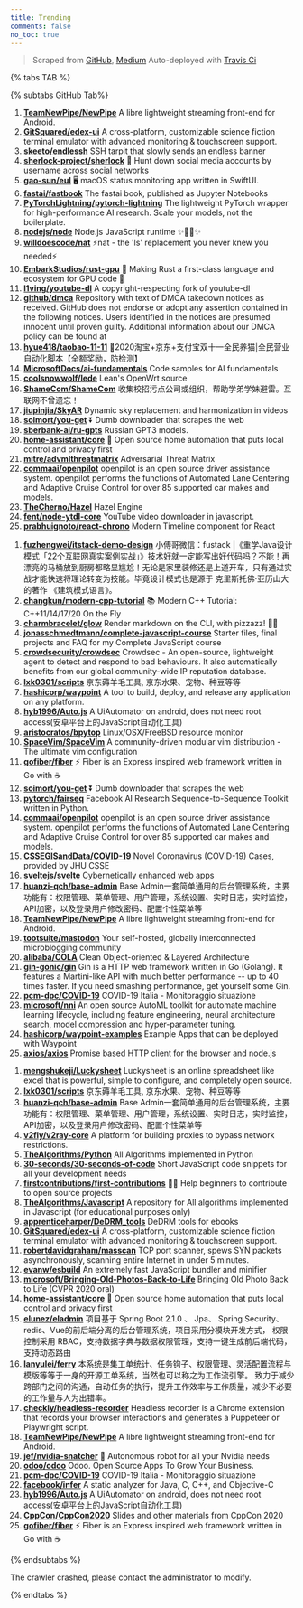 ```yaml
---
title: Trending
comments: false
no_toc: true
---
```


> Scraped from [GitHub](https://github.com/trending), [Medium](https://medium.com/topic/popular)
Auto-deployed with [Travis Ci](https://travis-ci.org/)

{% tabs TAB %}
<!-- tab GitHub -->
{% subtabs GitHub Tab%}
<!-- tab Daily -->
1. [**TeamNewPipe/NewPipe**](https://github.com/TeamNewPipe/NewPipe)
A libre lightweight streaming front-end for Android.
2. [**GitSquared/edex-ui**](https://github.com/GitSquared/edex-ui)
A cross-platform, customizable science fiction terminal emulator with advanced monitoring & touchscreen support.
3. [**skeeto/endlessh**](https://github.com/skeeto/endlessh)
SSH tarpit that slowly sends an endless banner
4. [**sherlock-project/sherlock**](https://github.com/sherlock-project/sherlock)
🔎 Hunt down social media accounts by username across social networks
5. [**gao-sun/eul**](https://github.com/gao-sun/eul)
🖥️ macOS status monitoring app written in SwiftUI.
6. [**fastai/fastbook**](https://github.com/fastai/fastbook)
The fastai book, published as Jupyter Notebooks
7. [**PyTorchLightning/pytorch-lightning**](https://github.com/PyTorchLightning/pytorch-lightning)
The lightweight PyTorch wrapper for high-performance AI research. Scale your models, not the boilerplate.
8. [**nodejs/node**](https://github.com/nodejs/node)
Node.js JavaScript runtime ✨🐢🚀✨
9. [**willdoescode/nat**](https://github.com/willdoescode/nat)
⚡️nat - the 'ls' replacement you never knew you needed⚡️
10. [**EmbarkStudios/rust-gpu**](https://github.com/EmbarkStudios/rust-gpu)
🐉 Making Rust a first-class language and ecosystem for GPU code 🚧
11. [**l1ving/youtube-dl**](https://github.com/l1ving/youtube-dl)
A copyright-respecting fork of youtube-dl
12. [**github/dmca**](https://github.com/github/dmca)
Repository with text of DMCA takedown notices as received. GitHub does not endorse or adopt any assertion contained in the following notices. Users identified in the notices are presumed innocent until proven guilty. Additional information about our DMCA policy can be found at
13. [**hyue418/taobao-11-11**](https://github.com/hyue418/taobao-11-11)
🚀2020淘宝+京东+支付宝双十一全民养猫|全民营业自动化脚本【全额奖励，防检测】
14. [**MicrosoftDocs/ai-fundamentals**](https://github.com/MicrosoftDocs/ai-fundamentals)
Code samples for AI fundamentals
15. [**coolsnowwolf/lede**](https://github.com/coolsnowwolf/lede)
Lean's OpenWrt source
16. [**ShameCom/ShameCom**](https://github.com/ShameCom/ShameCom)
收集校招污点公司或组织，帮助学弟学妹避雷。互联网不曾遗忘！
17. [**jiupinjia/SkyAR**](https://github.com/jiupinjia/SkyAR)
Dynamic sky replacement and harmonization in videos
18. [**soimort/you-get**](https://github.com/soimort/you-get)
⏬ Dumb downloader that scrapes the web
19. [**sberbank-ai/ru-gpts**](https://github.com/sberbank-ai/ru-gpts)
Russian GPT3 models.
20. [**home-assistant/core**](https://github.com/home-assistant/core)
🏡 Open source home automation that puts local control and privacy first
21. [**mitre/advmlthreatmatrix**](https://github.com/mitre/advmlthreatmatrix)
Adversarial Threat Matrix
22. [**commaai/openpilot**](https://github.com/commaai/openpilot)
openpilot is an open source driver assistance system. openpilot performs the functions of Automated Lane Centering and Adaptive Cruise Control for over 85 supported car makes and models.
23. [**TheCherno/Hazel**](https://github.com/TheCherno/Hazel)
Hazel Engine
24. [**fent/node-ytdl-core**](https://github.com/fent/node-ytdl-core)
YouTube video downloader in javascript.
25. [**prabhuignoto/react-chrono**](https://github.com/prabhuignoto/react-chrono)
Modern Timeline component for React
<!-- endtab -->
<!-- tab Weekly -->
1. [**fuzhengwei/itstack-demo-design**](https://github.com/fuzhengwei/itstack-demo-design)
小傅哥微信：fustack |《重学Java设计模式「22个互联网真实案例实战」》技术好就一定能写出好代码吗？不能！再漂亮的马桶放到厨房都略显尴尬！无论是家里装修还是上道开车，只有通过实战才能快速将理论转变为技能。毕竟设计模式也是源于 克里斯托佛·亚历山大 的著作 《建筑模式语言》。
2. [**changkun/modern-cpp-tutorial**](https://github.com/changkun/modern-cpp-tutorial)
📚 Modern C++ Tutorial: C++11/14/17/20 On the Fly
3. [**charmbracelet/glow**](https://github.com/charmbracelet/glow)
Render markdown on the CLI, with pizzazz! 💅🏻
4. [**jonasschmedtmann/complete-javascript-course**](https://github.com/jonasschmedtmann/complete-javascript-course)
Starter files, final projects and FAQ for my Complete JavaScript course
5. [**crowdsecurity/crowdsec**](https://github.com/crowdsecurity/crowdsec)
Crowdsec - An open-source, lightweight agent to detect and respond to bad behaviours. It also automatically benefits from our global community-wide IP reputation database.
6. [**lxk0301/scripts**](https://github.com/lxk0301/scripts)
京东薅羊毛工具, 京东水果、宠物、种豆等等
7. [**hashicorp/waypoint**](https://github.com/hashicorp/waypoint)
A tool to build, deploy, and release any application on any platform.
8. [**hyb1996/Auto.js**](https://github.com/hyb1996/Auto.js)
A UiAutomator on android, does not need root access(安卓平台上的JavaScript自动化工具)
9. [**aristocratos/bpytop**](https://github.com/aristocratos/bpytop)
Linux/OSX/FreeBSD resource monitor
10. [**SpaceVim/SpaceVim**](https://github.com/SpaceVim/SpaceVim)
A community-driven modular vim distribution - The ultimate vim configuration
11. [**gofiber/fiber**](https://github.com/gofiber/fiber)
⚡️ Fiber is an Express inspired web framework written in Go with ☕️
12. [**soimort/you-get**](https://github.com/soimort/you-get)
⏬ Dumb downloader that scrapes the web
13. [**pytorch/fairseq**](https://github.com/pytorch/fairseq)
Facebook AI Research Sequence-to-Sequence Toolkit written in Python.
14. [**commaai/openpilot**](https://github.com/commaai/openpilot)
openpilot is an open source driver assistance system. openpilot performs the functions of Automated Lane Centering and Adaptive Cruise Control for over 85 supported car makes and models.
15. [**CSSEGISandData/COVID-19**](https://github.com/CSSEGISandData/COVID-19)
Novel Coronavirus (COVID-19) Cases, provided by JHU CSSE
16. [**sveltejs/svelte**](https://github.com/sveltejs/svelte)
Cybernetically enhanced web apps
17. [**huanzi-qch/base-admin**](https://github.com/huanzi-qch/base-admin)
Base Admin一套简单通用的后台管理系统，主要功能有：权限管理、菜单管理、用户管理，系统设置、实时日志，实时监控，API加密，以及登录用户修改密码、配置个性菜单等
18. [**TeamNewPipe/NewPipe**](https://github.com/TeamNewPipe/NewPipe)
A libre lightweight streaming front-end for Android.
19. [**tootsuite/mastodon**](https://github.com/tootsuite/mastodon)
Your self-hosted, globally interconnected microblogging community
20. [**alibaba/COLA**](https://github.com/alibaba/COLA)
Clean Object-oriented & Layered Architecture
21. [**gin-gonic/gin**](https://github.com/gin-gonic/gin)
Gin is a HTTP web framework written in Go (Golang). It features a Martini-like API with much better performance -- up to 40 times faster. If you need smashing performance, get yourself some Gin.
22. [**pcm-dpc/COVID-19**](https://github.com/pcm-dpc/COVID-19)
COVID-19 Italia - Monitoraggio situazione
23. [**microsoft/nni**](https://github.com/microsoft/nni)
An open source AutoML toolkit for automate machine learning lifecycle, including feature engineering, neural architecture search, model compression and hyper-parameter tuning.
24. [**hashicorp/waypoint-examples**](https://github.com/hashicorp/waypoint-examples)
Example Apps that can be deployed with Waypoint
25. [**axios/axios**](https://github.com/axios/axios)
Promise based HTTP client for the browser and node.js
<!-- endtab -->
<!-- tab Monthly -->
1. [**mengshukeji/Luckysheet**](https://github.com/mengshukeji/Luckysheet)
Luckysheet is an online spreadsheet like excel that is powerful, simple to configure, and completely open source.
2. [**lxk0301/scripts**](https://github.com/lxk0301/scripts)
京东薅羊毛工具, 京东水果、宠物、种豆等等
3. [**huanzi-qch/base-admin**](https://github.com/huanzi-qch/base-admin)
Base Admin一套简单通用的后台管理系统，主要功能有：权限管理、菜单管理、用户管理，系统设置、实时日志，实时监控，API加密，以及登录用户修改密码、配置个性菜单等
4. [**v2fly/v2ray-core**](https://github.com/v2fly/v2ray-core)
A platform for building proxies to bypass network restrictions.
5. [**TheAlgorithms/Python**](https://github.com/TheAlgorithms/Python)
All Algorithms implemented in Python
6. [**30-seconds/30-seconds-of-code**](https://github.com/30-seconds/30-seconds-of-code)
Short JavaScript code snippets for all your development needs
7. [**firstcontributions/first-contributions**](https://github.com/firstcontributions/first-contributions)
🚀✨ Help beginners to contribute to open source projects
8. [**TheAlgorithms/Javascript**](https://github.com/TheAlgorithms/Javascript)
A repository for All algorithms implemented in Javascript (for educational purposes only)
9. [**apprenticeharper/DeDRM_tools**](https://github.com/apprenticeharper/DeDRM_tools)
DeDRM tools for ebooks
10. [**GitSquared/edex-ui**](https://github.com/GitSquared/edex-ui)
A cross-platform, customizable science fiction terminal emulator with advanced monitoring & touchscreen support.
11. [**robertdavidgraham/masscan**](https://github.com/robertdavidgraham/masscan)
TCP port scanner, spews SYN packets asynchronously, scanning entire Internet in under 5 minutes.
12. [**evanw/esbuild**](https://github.com/evanw/esbuild)
An extremely fast JavaScript bundler and minifier
13. [**microsoft/Bringing-Old-Photos-Back-to-Life**](https://github.com/microsoft/Bringing-Old-Photos-Back-to-Life)
Bringing Old Photo Back to Life (CVPR 2020 oral)
14. [**home-assistant/core**](https://github.com/home-assistant/core)
🏡 Open source home automation that puts local control and privacy first
15. [**elunez/eladmin**](https://github.com/elunez/eladmin)
项目基于 Spring Boot 2.1.0 、 Jpa、 Spring Security、redis、Vue的前后端分离的后台管理系统，项目采用分模块开发方式， 权限控制采用 RBAC，支持数据字典与数据权限管理，支持一键生成前后端代码，支持动态路由
16. [**lanyulei/ferry**](https://github.com/lanyulei/ferry)
本系统是集工单统计、任务钩子、权限管理、灵活配置流程与模版等等于一身的开源工单系统，当然也可以称之为工作流引擎。 致力于减少跨部门之间的沟通，自动任务的执行，提升工作效率与工作质量，减少不必要的工作量与人为出错率。
17. [**checkly/headless-recorder**](https://github.com/checkly/headless-recorder)
Headless recorder is a Chrome extension that records your browser interactions and generates a Puppeteer or Playwright script.
18. [**TeamNewPipe/NewPipe**](https://github.com/TeamNewPipe/NewPipe)
A libre lightweight streaming front-end for Android.
19. [**jef/nvidia-snatcher**](https://github.com/jef/nvidia-snatcher)
🤖 Autonomous robot for all your Nvidia needs
20. [**odoo/odoo**](https://github.com/odoo/odoo)
Odoo. Open Source Apps To Grow Your Business.
21. [**pcm-dpc/COVID-19**](https://github.com/pcm-dpc/COVID-19)
COVID-19 Italia - Monitoraggio situazione
22. [**facebook/infer**](https://github.com/facebook/infer)
A static analyzer for Java, C, C++, and Objective-C
23. [**hyb1996/Auto.js**](https://github.com/hyb1996/Auto.js)
A UiAutomator on android, does not need root access(安卓平台上的JavaScript自动化工具)
24. [**CppCon/CppCon2020**](https://github.com/CppCon/CppCon2020)
Slides and other materials from CppCon 2020
25. [**gofiber/fiber**](https://github.com/gofiber/fiber)
⚡️ Fiber is an Express inspired web framework written in Go with ☕️
<!-- endtab -->
{% endsubtabs %}
<!-- endtab -->
<!-- tab Medium -->
The crawler crashed, please contact the administrator to modify.
<!-- endtab -->
{% endtabs %}
